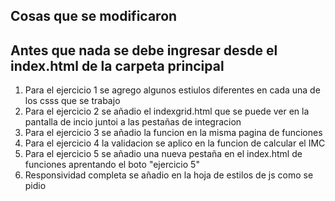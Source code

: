 ## Cosas que se modificaron 
## Antes que nada se debe ingresar desde el index.html de la carpeta principal 
1. Para el ejercicio 1 se agrego algunos estiulos diferentes en cada una de los csss que se trabajo
2. Para el ejercicio 2 se añadio el indexgrid.html que se puede ver en la pantalla de incio juntoi a las pestañas de integracion 
3. Para el ejercicio 3 se añadio la funcion en la misma pagina de funciones 
4. Para el ejercicio 4 la validacion se aplico en la funcion de calcular el IMC
5. Para el ejercicio 5 se añadio una nueva pestaña en el index.html de funciones aprentando el boto "ejercicio 5"
6. Responsividad completa se añadio en la hoja de estilos de js como se pidio 
